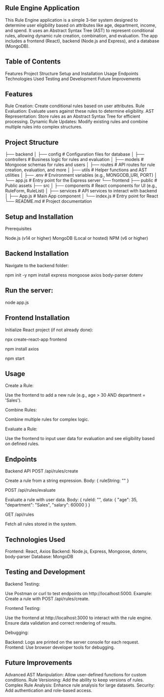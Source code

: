 Rule Engine Application
-------------------------
This Rule Engine application is a simple 3-tier system designed to determine user eligibility based on attributes like age, department, income, and spend. It uses an Abstract Syntax Tree (AST) to represent conditional rules, allowing dynamic rule creation, combination, and evaluation. The app includes a frontend (React), backend (Node.js and Express), and a database (MongoDB).


Table of Contents
-----------------
Features
Project Structure
Setup and Installation
Usage
Endpoints
Technologies Used
Testing and Development
Future Improvements

Features
-------------
Rule Creation: Create conditional rules based on user attributes.
Rule Evaluation: Evaluate users against these rules to determine eligibility.
AST Representation: Store rules as an Abstract Syntax Tree for efficient processing.
Dynamic Rule Updates: Modify existing rules and combine multiple rules into complex structures.

Project Structure
------------------
├── backend
│   ├── config            # Configuration files for database
│   ├── controllers       # Business logic for rules and evaluation
│   ├── models            # Mongoose schemas for rules and users
│   ├── routes            # API routes for rule creation, evaluation, and more
│   ├── utils             # Helper functions and AST utilities
│   ├── .env              # Environment variables (e.g., MONGODB_URI, PORT)
│   └── app.js          # Entry point for the Express server
└── frontend
    ├── public            # Public assets
    ├── src
    │   ├── components    # React components for UI (e.g., RuleForm, RuleList)
    │   ├── services      # API services to interact with backend
    │   ├── App.js        # Main App component
    │   └── index.js      # Entry point for React
└── README.md             # Project documentation

Setup and Installation
------------------------
Prerequisites

Node.js (v14 or higher)
MongoDB (Local or hosted)
NPM (v6 or higher)

Backend Installation
--------------------
Navigate to the backend folder:

npm init -y
npm install express mongoose axios body-parser dotenv

Run the server:
----------------

node app.js

Frontend Installation
-----------------------

Initialize React project (if not already done):

npx create-react-app frontend

npm install axios

npm start

Usage
----------
Create a Rule:

Use the frontend to add a new rule (e.g., age > 30 AND department = 'Sales').


Combine Rules:

Combine multiple rules for complex logic.

Evaluate a Rule:

Use the frontend to input user data for evaluation and see eligibility based on defined rules.


Endpoints
----------------
Backend API
POST /api/rules/create

Create a rule from a string expression.
Body: { ruleString: "<your rule here>" }

POST /api/rules/evaluate

Evaluate a rule with user data.
Body: { ruleId: "<ruleId>", data: { "age": 35, "department": 
"Sales", "salary": 60000 } }

GET /api/rules

Fetch all rules stored in the system.

Technologies Used
--------------------
Frontend: React, Axios
Backend: Node.js, Express, Mongoose, dotenv, body-parser
Database: MongoDB

Testing and Development
---------------------
Backend Testing:

Use Postman or curl to test endpoints on http://localhost:5000.
Example: Create a rule with POST /api/rules/create.

Frontend Testing:

Use the frontend at http://localhost:3000 to interact with the rule engine.
Ensure data validation and correct rendering of results.

Debugging:

Backend: Logs are printed on the server console for each request.
Frontend: Use browser developer tools for debugging.

Future Improvements
-------------------------
Advanced AST Manipulation: Allow user-defined functions for custom conditions.
Rule Versioning: Add the ability to keep versions of rules.
Complex Rule Analysis: Enhance rule analysis for large datasets.
Security: Add authentication and role-based access.

